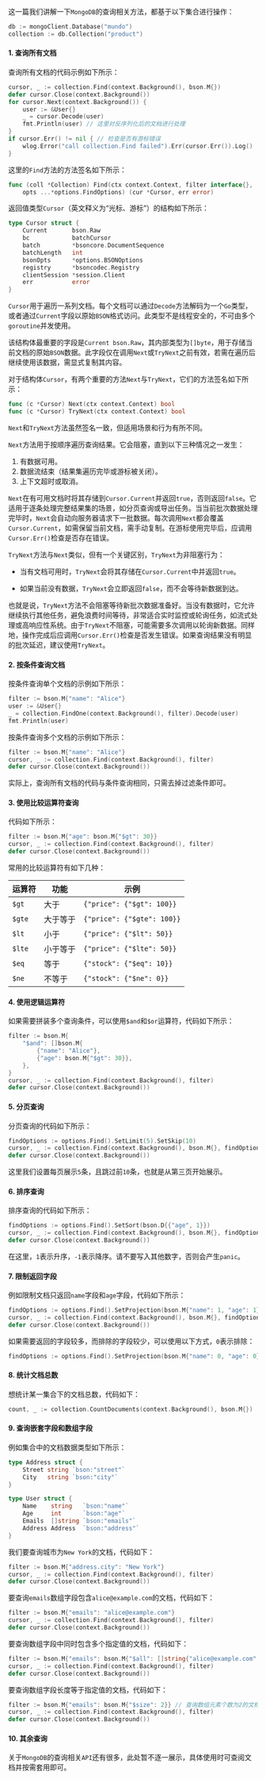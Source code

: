 这一篇我们讲解一下`MongoDB`的查询相关方法，都基于以下集合进行操作：

```go
db := mongoClient.Database("mundo")
collection := db.Collection("product")
```

#### 1. 查询所有文档

查询所有文档的代码示例如下所示：

```go
cursor, _ := collection.Find(context.Background(), bson.M{})
defer cursor.Close(context.Background())
for cursor.Next(context.Background()) {
	user := &User{}
	_ = cursor.Decode(user)
    fmt.Println(user) // 这里对反序列化后的文档进行处理
}
if cursor.Err() != nil { // 检查是否有游标错误
	wlog.Error("call collection.Find failed").Err(cursor.Err()).Log()
}
```

这里的`Find`方法的方法签名如下所示：

```go
func (coll *Collection) Find(ctx context.Context, filter interface{},
	opts ...*options.FindOptions) (cur *Cursor, err error)
```

返回值类型`Cursor`（英文释义为“光标、游标”）的结构如下所示：

```go
type Cursor struct {
	Current       bson.Raw
	bc            batchCursor
	batch         *bsoncore.DocumentSequence
	batchLength   int
	bsonOpts      *options.BSONOptions
	registry      *bsoncodec.Registry
	clientSession *session.Client
	err           error
}
```

`Cursor`用于遍历一系列文档。每个文档可以通过`Decode`方法解码为一个`Go`类型，或者通过`Current`字段以原始`BSON`格式访问。此类型不是线程安全的，不可由多个`goroutine`并发使用。

该结构体最重要的字段是`Current bson.Raw`，其内部类型为`[]byte`，用于存储当前文档的原始`BSON`数据。此字段仅在调用`Next`或`TryNext`之前有效，若需在遍历后继续使用该数据，需显式复制其内容。

对于结构体`Cursor`，有两个重要的方法`Next`与`TryNext`，它们的方法签名如下所示：

```go
func (c *Cursor) Next(ctx context.Context) bool
func (c *Cursor) TryNext(ctx context.Context) bool
```

`Next`和`TryNext`方法虽然签名一致，但适用场景和行为有所不同。

`Next`方法用于按顺序遍历查询结果。它会阻塞，直到以下三种情况之一发生：

1. 有数据可用。
2. 数据流结束（结果集遍历完毕或游标被关闭）。
3. 上下文超时或取消。

`Next`在有可用文档时将其存储到`Cursor.Current`并返回`true`，否则返回`false`。它适用于逐条处理完整结果集的场景，如分页查询或导出任务。当当前批次数据处理完毕时，`Next`会自动向服务器请求下一批数据。每次调用`Next`都会覆盖`Cursor.Current`，如需保留当前文档，需手动复制。在游标使用完毕后，应调用`Cursor.Err()`检查是否存在错误。

`TryNext`方法与`Next`类似，但有一个关键区别，`TryNext`为非阻塞行为：

- 当有文档可用时，`TryNext`会将其存储在`Cursor.Current`中并返回`true`。

- 如果当前没有数据，`TryNext`会立即返回`false`，而不会等待新数据到达。

也就是说，`TryNext`方法不会阻塞等待新批次数据准备好。当没有数据时，它允许继续执行其他任务，避免浪费时间等待，非常适合实时监控或轮询任务，如流式处理或高响应性系统。由于`TryNext`不阻塞，可能需要多次调用以轮询新数据。同样地，操作完成后应调用`Cursor.Err()`检查是否发生错误。如果查询结果没有明显的批次延迟，建议使用`TryNext`。

#### 2. 按条件查询文档

按条件查询单个文档的示例如下所示：

```go
filter := bson.M{"name": "Alice"}
user := &User{}
_ = collection.FindOne(context.Background(), filter).Decode(user)
fmt.Println(user)
```

按条件查询多个文档的示例如下所示：

```go
filter := bson.M{"name": "Alice"}
cursor, _ := collection.Find(context.Background(), filter)
defer cursor.Close(context.Background())
```

实际上，查询所有文档的代码与条件查询相同，只需去掉过滤条件即可。

#### 3. 使用比较运算符查询

代码如下所示：

```go
filter := bson.M{"age": bson.M{"$gt": 30}}
cursor, _ := collection.Find(context.Background(), filter)
defer cursor.Close(context.Background())
```

常用的比较运算符有如下几种：

| 运算符 | 功能     | 示例                       |
| ------ | -------- | -------------------------- |
| `$gt`  | 大于     | `{"price": {"$gt": 100}}`  |
| `$gte` | 大于等于 | `{"price": {"$gte": 100}}` |
| `$lt`  | 小于     | `{"price": {"$lt": 50}}`   |
| `$lte` | 小于等于 | `{"price": {"$lte": 50}}`  |
| `$eq`  | 等于     | `{"stock": {"$eq": 10}}`   |
| `$ne`  | 不等于   | `{"stock": {"$ne": 0}}`    |

#### 4. 使用逻辑运算符

如果需要拼装多个查询条件，可以使用`$and`和`$or`运算符，代码如下所示：

```go
filter := bson.M{
	"$and": []bson.M{
		{"name": "Alice"},
		{"age": bson.M{"$gt": 30}},
	},
}
cursor, _ := collection.Find(context.Background(), filter)
defer cursor.Close(context.Background())
```

#### 5. 分页查询

分页查询的代码如下所示：

```go
findOptions := options.Find().SetLimit(5).SetSkip(10)
cursor, _ := collection.Find(context.Background(), bson.M{}, findOptions)
defer cursor.Close(context.Background())
```

这里我们设置每页展示`5`条，且跳过前`10`条，也就是从第三页开始展示。

#### 6. 排序查询

排序查询的代码如下所示：

```go
findOptions := options.Find().SetSort(bson.D{{"age", 1}})
cursor, _ := collection.Find(context.Background(), bson.M{}, findOptions)
defer cursor.Close(context.Background())
```

在这里，`1`表示升序，`-1`表示降序。请不要写入其他数字，否则会产生`panic`。

#### 7. 限制返回字段

例如限制文档只返回`name`字段和`age`字段，代码如下所示：

```go
findOptions := options.Find().SetProjection(bson.M{"name": 1, "age": 1})
cursor, _ := collection.Find(context.Background(), bson.M{}, findOptions)
defer cursor.Close(context.Background())
```

如果需要返回的字段较多，而排除的字段较少，可以使用以下方式，`0`表示排除：

```go
findOptions := options.Find().SetProjection(bson.M{"name": 0, "age": 0})
```

#### 8. 统计文档总数

想统计某一集合下的文档总数，代码如下：

```go
count, _ := collection.CountDocuments(context.Background(), bson.M{})
```

#### 9. 查询嵌套字段和数组字段

例如集合中的文档数据类型如下所示：

```go
type Address struct {
    Street string `bson:"street"`
    City   string `bson:"city"`
}

type User struct {
    Name    string   `bson:"name"`
    Age     int      `bson:"age"`
    Emails  []string `bson:"emails"`
    Address Address  `bson:"address"`
}
```

我们要查询城市为`New York`的文档，代码如下：

```go
filter := bson.M{"address.city": "New York"}
cursor, _ := collection.Find(context.Background(), filter)
defer cursor.Close(context.Background())
```

要查询`emails`数组字段包含`alice@example.com`的文档，代码如下：

```go
filter := bson.M{"emails": "alice@example.com"}
cursor, _ := collection.Find(context.Background(), filter)
defer cursor.Close(context.Background())
```

要查询数组字段中同时包含多个指定值的文档，代码如下：

```go
filter := bson.M{"emails": bson.M{"$all": []string{"alice@example.com", "alice_new@example.com"}}}
cursor, _ := collection.Find(context.Background(), filter)
defer cursor.Close(context.Background())
```

要查询数组字段长度等于指定值的文档，代码如下：

```go
filter := bson.M{"emails": bson.M{"$size": 2}} // 查询数组元素个数为2的文档
cursor, _ := collection.Find(context.Background(), filter)
defer cursor.Close(context.Background())
```

#### 10. 其余查询

关于`MongoDB`的查询相关`API`还有很多，此处暂不逐一展示，具体使用时可查阅文档并按需套用即可。
